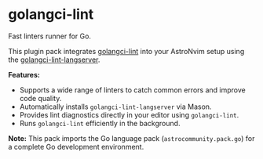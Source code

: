 # golangci-lint

Fast linters runner for Go.

This plugin pack integrates [golangci-lint](https://golangci-lint.run/) into your AstroNvim setup using the [golangci-lint-langserver](https://github.com/nametake/golangci-lint-langserver).

**Features:**

- Supports a wide range of linters to catch common errors and improve code quality.
- Automatically installs `golangci-lint-langserver` via Mason.
- Provides lint diagnostics directly in your editor using `golangci-lint`.
- Runs `golangci-lint` efficiently in the background.

**Note:** This pack imports the Go language pack (`astrocommunity.pack.go`) for a complete Go development environment.

<!-- vim: set ft=markdown: -->